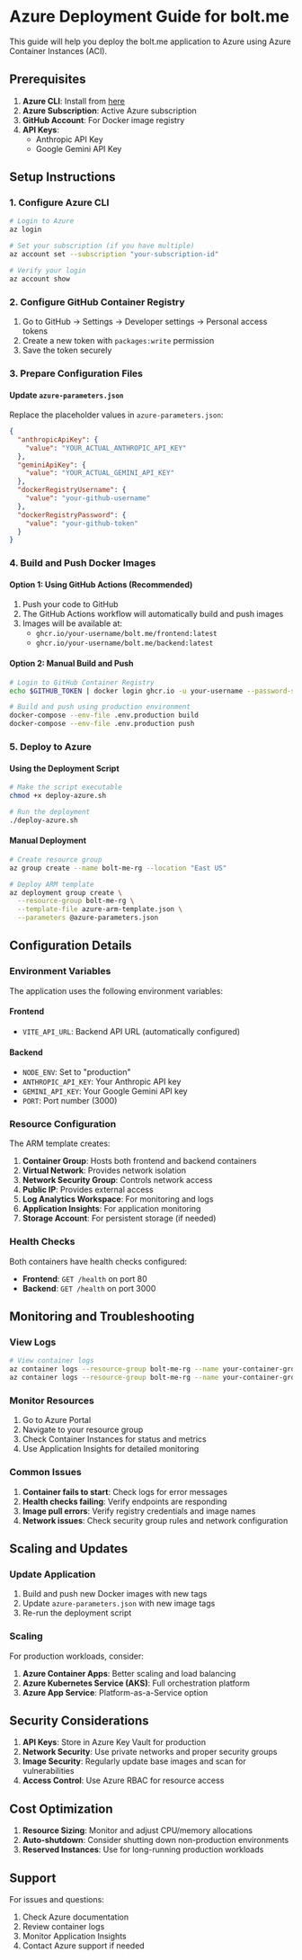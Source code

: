 # Azure Deployment Guide for bolt.me

This guide will help you deploy the bolt.me application to Azure using Azure Container Instances (ACI).

## Prerequisites

1. **Azure CLI**: Install from [here](https://docs.microsoft.com/en-us/cli/azure/install-azure-cli)
2. **Azure Subscription**: Active Azure subscription
3. **GitHub Account**: For Docker image registry
4. **API Keys**: 
   - Anthropic API Key
   - Google Gemini API Key

## Setup Instructions

### 1. Configure Azure CLI

```bash
# Login to Azure
az login

# Set your subscription (if you have multiple)
az account set --subscription "your-subscription-id"

# Verify your login
az account show
```

### 2. Configure GitHub Container Registry

1. Go to GitHub → Settings → Developer settings → Personal access tokens
2. Create a new token with `packages:write` permission
3. Save the token securely

### 3. Prepare Configuration Files

#### Update `azure-parameters.json`

Replace the placeholder values in `azure-parameters.json`:

```json
{
  "anthropicApiKey": {
    "value": "YOUR_ACTUAL_ANTHROPIC_API_KEY"
  },
  "geminiApiKey": {
    "value": "YOUR_ACTUAL_GEMINI_API_KEY"
  },
  "dockerRegistryUsername": {
    "value": "your-github-username"
  },
  "dockerRegistryPassword": {
    "value": "your-github-token"
  }
}
```

### 4. Build and Push Docker Images

#### Option 1: Using GitHub Actions (Recommended)

1. Push your code to GitHub
2. The GitHub Actions workflow will automatically build and push images
3. Images will be available at:
   - `ghcr.io/your-username/bolt.me/frontend:latest`
   - `ghcr.io/your-username/bolt.me/backend:latest`

#### Option 2: Manual Build and Push

```bash
# Login to GitHub Container Registry
echo $GITHUB_TOKEN | docker login ghcr.io -u your-username --password-stdin

# Build and push using production environment
docker-compose --env-file .env.production build
docker-compose --env-file .env.production push
```

### 5. Deploy to Azure

#### Using the Deployment Script

```bash
# Make the script executable
chmod +x deploy-azure.sh

# Run the deployment
./deploy-azure.sh
```

#### Manual Deployment

```bash
# Create resource group
az group create --name bolt-me-rg --location "East US"

# Deploy ARM template
az deployment group create \
  --resource-group bolt-me-rg \
  --template-file azure-arm-template.json \
  --parameters @azure-parameters.json
```

## Configuration Details

### Environment Variables

The application uses the following environment variables:

#### Frontend
- `VITE_API_URL`: Backend API URL (automatically configured)

#### Backend
- `NODE_ENV`: Set to "production"
- `ANTHROPIC_API_KEY`: Your Anthropic API key
- `GEMINI_API_KEY`: Your Google Gemini API key
- `PORT`: Port number (3000)

### Resource Configuration

The ARM template creates:

1. **Container Group**: Hosts both frontend and backend containers
2. **Virtual Network**: Provides network isolation
3. **Network Security Group**: Controls network access
4. **Public IP**: Provides external access
5. **Log Analytics Workspace**: For monitoring and logs
6. **Application Insights**: For application monitoring
7. **Storage Account**: For persistent storage (if needed)

### Health Checks

Both containers have health checks configured:

- **Frontend**: `GET /health` on port 80
- **Backend**: `GET /health` on port 3000

## Monitoring and Troubleshooting

### View Logs

```bash
# View container logs
az container logs --resource-group bolt-me-rg --name your-container-group-name --container-name frontend
az container logs --resource-group bolt-me-rg --name your-container-group-name --container-name backend
```

### Monitor Resources

1. Go to Azure Portal
2. Navigate to your resource group
3. Check Container Instances for status and metrics
4. Use Application Insights for detailed monitoring

### Common Issues

1. **Container fails to start**: Check logs for error messages
2. **Health checks failing**: Verify endpoints are responding
3. **Image pull errors**: Verify registry credentials and image names
4. **Network issues**: Check security group rules and network configuration

## Scaling and Updates

### Update Application

1. Build and push new Docker images with new tags
2. Update `azure-parameters.json` with new image tags
3. Re-run the deployment script

### Scaling

For production workloads, consider:

1. **Azure Container Apps**: Better scaling and load balancing
2. **Azure Kubernetes Service (AKS)**: Full orchestration platform
3. **Azure App Service**: Platform-as-a-Service option

## Security Considerations

1. **API Keys**: Store in Azure Key Vault for production
2. **Network Security**: Use private networks and proper security groups
3. **Image Security**: Regularly update base images and scan for vulnerabilities
4. **Access Control**: Use Azure RBAC for resource access

## Cost Optimization

1. **Resource Sizing**: Monitor and adjust CPU/memory allocations
2. **Auto-shutdown**: Consider shutting down non-production environments
3. **Reserved Instances**: Use for long-running production workloads

## Support

For issues and questions:

1. Check Azure documentation
2. Review container logs
3. Monitor Application Insights
4. Contact Azure support if needed